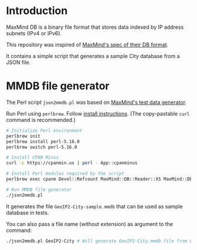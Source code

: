 # Introduction

MaxMind DB is a binary file format that stores data indexed by IP address
subnets (IPv4 or IPv6).

This repository was inspired of [MaxMind's spec of their DB format](https://github.com/maxmind/MaxMind-DB).

It contains a simple script that generates a sample City database from a JSON
file.

# MMDB file generator

The Perl script `json2mmdb.pl` was based on [MaxMind's test data generator](https://github.com/maxmind/MaxMind-DB/blob/master/test-data/write-test-data.pl).

Run Perl using `perlbrew`. Follow [install instructions](https://perlbrew.pl/).
(The copy-pastable `curl` command is recommended.)

```sh
# Initialize Perl environment
perlbrew init
perlbrew install perl-5.16.0
perlbrew switch perl-5.16.0

# Install CPAN Minus
curl -L https://cpanmin.us | perl - App::cpanminus

# Install Perl modules required by the script
perlbrew exec cpanm Devel::Refcount MaxMind::DB::Reader::XS MaxMind::DB::Writer::Tree Net::Works::Network GeoIP2 Data::Printer Text::CSV_XS File::Slurp JSON::XS

# Run MMDB file generator
./json2mmdb.pl
```

It generates the file `GeoIP2-City-sample.mmdb` that can be used as sample database in tests.

You can also pass a file name (without extension) as argument to the command:

```sh
./json2mmdb.pl GeoIP2-City # Will generate GeoIP2-City.mmdb file from GeoIP2-City.json
```
